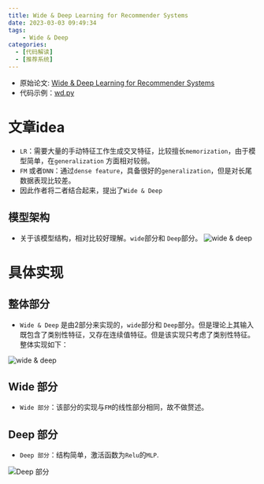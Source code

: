 ```yaml
---
title: Wide & Deep Learning for Recommender Systems
date: 2023-03-03 09:49:34
tags: 
    - Wide & Deep
categories: 
  - [代码解读]
  - [推荐系统]
---
```


* 原始论文: [Wide & Deep Learning for Recommender Systems](https://arxiv.org/abs/1606.07792)
* 代码示例：[wd.py](https://github.com/forrestneo/pytorch-fm/blob/master/torchfm/model/wd.py)

# 文章idea
* `LR`：需要大量的手动特征工作生成交叉特征，比较擅长`memorization`，由于模型简单，在`generalization` 方面相对较弱。
* `FM` 或者`DNN`：通过`dense feature`，具备很好的`generalization`，但是对长尾数据表现比较差。
* 因此作者将二者结合起来，提出了`Wide & Deep`

## 模型架构
* 关于该模型结构，相对比较好理解。`wide`部分和 `Deep`部分。
![wide & deep](./wd.png)

# 具体实现

## 整体部分
* `Wide & Deep` 是由2部分来实现的，`wide`部分和 `Deep`部分。但是理论上其输入既包含了类别性特征，又存在连续值特征。但是该实现只考虑了类别性特征。整体实现如下：

![wide & deep](./wd2.png)

## Wide 部分
* `Wide 部分`：该部分的实现与`FM`的线性部分相同，故不做赘述。

## Deep 部分
* `Deep 部分`：结构简单，激活函数为`Relu`的`MLP`.

![Deep 部分](./wd2_2.png)